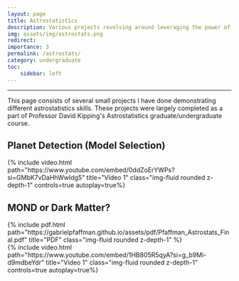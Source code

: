 ```yaml
---
layout: page
title: Astrostatistics
description: Various projects revolving around leveraging the power of statistics to make inferences about astronomy data.
img: assets/img/astrostats.png
redirect: 
importance: 3
permalink: /astrostats/
category: undergraduate
toc:
    sidebar: left
---
```


---
This page consists of several small projects I have done demonstrating different astrostatistics skills. These projects were largely completed as a part of Professor David Kipping's Astrostatistics graduate/undergraduate course.

## Planet Detection (Model Selection)
<div class="row">
    <div class="col-lg mt-3 mt-md-0">
        {% include video.html path="https://www.youtube.com/embed/0ddZoErYWPs?si=GMbK7vDaHhWwIdg5" title="Video 1" class="img-fluid rounded z-depth-1" controls=true autoplay=true%}
    </div>
</div>

## MOND or Dark Matter?

<div class="row">
    <div class="col-lg mt-3 mt-md-0">
        {% include pdf.html path="https://gabrielpfaffman.github.io/assets/pdf/Pfaffman_Astrostats_Final.pdf" title="PDF" class="img-fluid rounded z-depth-1" %}
    </div>
</div>

<div class="row">
    <div class="col-lg mt-3 mt-md-0">
        {% include video.html path="https://www.youtube.com/embed/1HB805R5qyA?si=g_b9Mi-d9mdbeYdr" title="Video 1" class="img-fluid rounded z-depth-1" controls=true autoplay=true%}
    </div>
</div>

